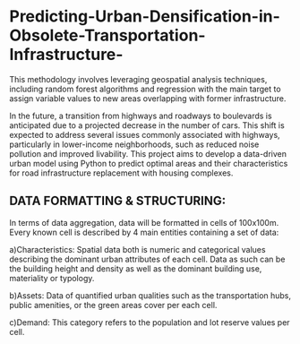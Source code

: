 # Predicting-Urban-Densification-in-Obsolete-Transportation-Infrastructure-
This methodology involves leveraging geospatial analysis techniques, including random forest algorithms and regression with the main target to assign variable values to new areas overlapping with former infrastructure.

In the future, a transition from highways and roadways to boulevards is anticipated due to a projected decrease in the number of cars. This shift is expected to address several issues commonly associated with highways, particularly in lower-income neighborhoods, such as reduced noise pollution and improved livability. This project aims to develop a data-driven urban model using Python to predict optimal areas and their characteristics for road infrastructure replacement with housing complexes.



## DATA FORMATTING & STRUCTURING:

In terms of data aggregation, data will be formatted in cells of 100x100m. Every known cell is described by 4 main entities containing a set of data:

a)Characteristics: Spatial data both is numeric and categorical values describing the dominant urban attributes of each cell. Data as such can be the building height and density as well as the dominant building use, materiality or typology.

b)Assets: Data of quantified urban qualities such as the transportation hubs, public amenities, or the green areas cover per each cell.

c)Demand: This category refers to the population and lot reserve values per cell.


